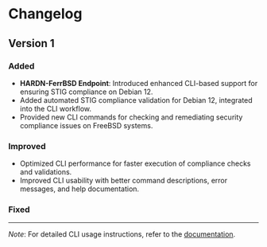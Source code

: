 # Changelog

## Version 1

### Added
- **HARDN-FerrBSD Endpoint**: Introduced enhanced CLI-based support for ensuring STIG compliance on Debian 12.
- Added automated STIG compliance validation for Debian 12, integrated into the CLI workflow.
- Provided new CLI commands for checking and remediating security compliance issues on FreeBSD systems.

### Improved
- Optimized CLI performance for faster execution of compliance checks and validations.
- Improved CLI usability with better command descriptions, error messages, and help documentation.

### Fixed



---

*Note*: For detailed CLI usage instructions, refer to the [documentation](https://github.com/OpenSource-For-Freedom/HARDN/blob/main/README.md).